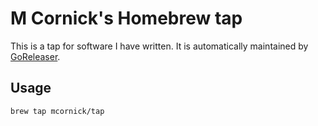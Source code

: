 # M Cornick's Homebrew tap

This is a tap for software I have written. It is automatically maintained by [GoReleaser](https://goreleaser.com/).

## Usage

```
brew tap mcornick/tap
```

